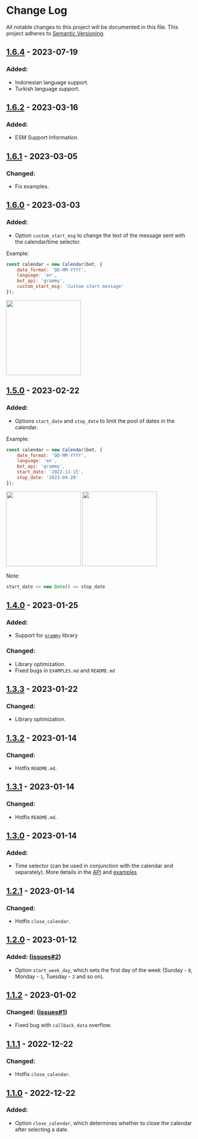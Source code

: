 
# Change Log

All notable changes to this project will be documented in this file.
This project adheres to [Semantic Versioning](http://semver.org/).

## [1.6.4](https://github.com/VDS13/telegram-inline-calendar/compare/1.6.2...1.6.4) - 2023-07-19

### Added:

* Indonesian language support.
* Turkish language support.

## [1.6.2](https://github.com/VDS13/telegram-inline-calendar/compare/1.6.1...1.6.2) - 2023-03-16

### Added:

* ESM Support Information.

## [1.6.1](https://github.com/VDS13/telegram-inline-calendar/compare/1.6.0...1.6.1) - 2023-03-05

### Changed:

* Fix examples.

## [1.6.0](https://github.com/VDS13/telegram-inline-calendar/compare/1.5.0...1.6.0) - 2023-03-03

### Added:

* Option `custom_start_msg` to change the text of the message sent with the calendar/time selector.

Example:
```js
const calendar = new Calendar(bot, {
    date_format: 'DD-MM-YYYY',
    language: 'en',
    bot_api: 'grammy',
    custom_start_msg: 'Сustom start message'
});
```
<div align="left">
<img src="https://github.com/VDS13/telegram-inline-calendar/blob/main/img/ex3.jpg" width="200"/>
</div>

## [1.5.0](https://github.com/VDS13/telegram-inline-calendar/compare/1.4.0...1.5.0) - 2023-02-22

### Added:

* Options `start_date` and `stop_date` to limit the pool of dates in the calendar.

Example:
```js
const calendar = new Calendar(bot, {
    date_format: 'DD-MM-YYYY',
    language: 'en',
    bot_api: 'grammy',
    start_date: '2022-11-15',
    stop_date: '2023-04-20'
});
```
<div align="left">
<img src="https://github.com/VDS13/telegram-inline-calendar/blob/main/img/ex1.jpg" width="200"/>
<img src="https://github.com/VDS13/telegram-inline-calendar/blob/main/img/ex2.jpg" width="200"/>
</div>

Note: 
```js
start_date <= new Date() <= stop_date
```

## [1.4.0](https://github.com/VDS13/telegram-inline-calendar/compare/1.3.3...1.4.0) - 2023-01-25

### Added:

* Support for [`grammy`](https://github.com/grammyjs/grammY) library

### Changed:

* Library optimization.
* Fixed bugs in `EXAMPLES.md` and `README.md`

## [1.3.3](https://github.com/VDS13/telegram-inline-calendar/compare/1.3.2...1.3.3) - 2023-01-22

### Changed:

* Library optimization.

## [1.3.2](https://github.com/VDS13/telegram-inline-calendar/compare/1.3.1...1.3.2) - 2023-01-14

### Changed:

* Hotfix ```README.md```.

## [1.3.1](https://github.com/VDS13/telegram-inline-calendar/compare/1.3.0...1.3.1) - 2023-01-14

### Changed:

* Hotfix ```README.md```.

## [1.3.0](https://github.com/VDS13/telegram-inline-calendar/compare/1.2.1...1.3.0) - 2023-01-14

### Added:

* Time selector (can be used in conjunction with the calendar and separately).
More details in the [API](https://github.com/VDS13/telegram-inline-calendar/blob/main/API.md) and [examples](https://github.com/VDS13/telegram-inline-calendar/blob/main/EXAMPLES.md)

## [1.2.1](https://github.com/VDS13/telegram-inline-calendar/compare/1.2.0...1.2.1) - 2023-01-14

### Changed:

* Hotfix ```close_calendar```.

## [1.2.0](https://github.com/VDS13/telegram-inline-calendar/compare/1.1.2...1.2.0) - 2023-01-12

### Added: ([issues#2](https://github.com/VDS13/telegram-inline-calendar/issues/2))

* Option `start_week_day`, which sets the first day of the week (Sunday - `0`, Monday - `1`, Tuesday - `2` and so on).

## [1.1.2](https://github.com/VDS13/telegram-inline-calendar/compare/1.1.1...1.1.2) - 2023-01-02

### Changed: ([issues#1](https://github.com/VDS13/telegram-inline-calendar/issues/1))

* Fixed bug with `callback_data` overflow.

## [1.1.1](https://github.com/VDS13/telegram-inline-calendar/compare/1.1.0...1.1.1) - 2022-12-22

### Changed:

* Hotfix ```close_calendar```.

## [1.1.0](https://github.com/VDS13/telegram-inline-calendar/compare/1.0.3...1.1.0) - 2022-12-22

### Added:

* Option ```close_calendar```, which determines whether to close the calendar after selecting a date.